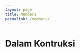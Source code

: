 ```yaml
---
layout: page
title: Members
permalink: /members/
---
```


<div class="centered">
  <h1>Dalam Kontruksi<br></h1>
</div>

